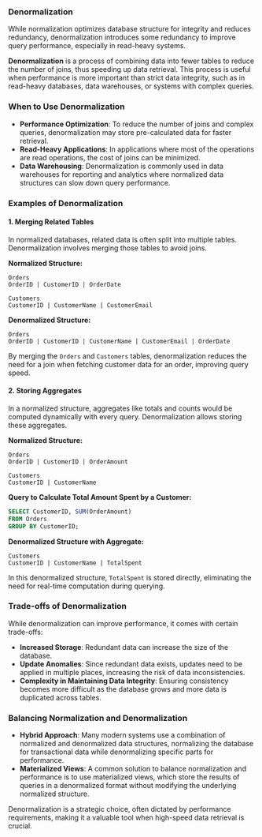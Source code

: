 ### **Denormalization**

While normalization optimizes database structure for integrity and reduces redundancy, denormalization introduces some redundancy to improve query performance, especially in read-heavy systems.

**Denormalization** is a process of combining data into fewer tables to reduce the number of joins, thus speeding up data retrieval. This process is useful when performance is more important than strict data integrity, such as in read-heavy databases, data warehouses, or systems with complex queries.

### **When to Use Denormalization**

- **Performance Optimization**: To reduce the number of joins and complex queries, denormalization may store pre-calculated data for faster retrieval.
- **Read-Heavy Applications**: In applications where most of the operations are read operations, the cost of joins can be minimized.
- **Data Warehousing**: Denormalization is commonly used in data warehouses for reporting and analytics where normalized data structures can slow down query performance.

### **Examples of Denormalization**

#### **1. Merging Related Tables**

In normalized databases, related data is often split into multiple tables. Denormalization involves merging those tables to avoid joins.

**Normalized Structure:**
```
Orders
OrderID | CustomerID | OrderDate

Customers
CustomerID | CustomerName | CustomerEmail
```

**Denormalized Structure:**
```
Orders
OrderID | CustomerID | CustomerName | CustomerEmail | OrderDate
```

By merging the `Orders` and `Customers` tables, denormalization reduces the need for a join when fetching customer data for an order, improving query speed.

#### **2. Storing Aggregates**

In a normalized structure, aggregates like totals and counts would be computed dynamically with every query. Denormalization allows storing these aggregates.

**Normalized Structure:**
```
Orders
OrderID | CustomerID | OrderAmount

Customers
CustomerID | CustomerName
```

**Query to Calculate Total Amount Spent by a Customer:**
```sql
SELECT CustomerID, SUM(OrderAmount)
FROM Orders
GROUP BY CustomerID;
```

**Denormalized Structure with Aggregate:**
```
Customers
CustomerID | CustomerName | TotalSpent
```

In this denormalized structure, `TotalSpent` is stored directly, eliminating the need for real-time computation during querying.

### **Trade-offs of Denormalization**

While denormalization can improve performance, it comes with certain trade-offs:
- **Increased Storage**: Redundant data can increase the size of the database.
- **Update Anomalies**: Since redundant data exists, updates need to be applied in multiple places, increasing the risk of data inconsistencies.
- **Complexity in Maintaining Data Integrity**: Ensuring consistency becomes more difficult as the database grows and more data is duplicated across tables.

### **Balancing Normalization and Denormalization**

- **Hybrid Approach**: Many modern systems use a combination of normalized and denormalized data structures, normalizing the database for transactional data while denormalizing specific parts for performance.
- **Materialized Views**: A common solution to balance normalization and performance is to use materialized views, which store the results of queries in a denormalized format without modifying the underlying normalized structure.

Denormalization is a strategic choice, often dictated by performance requirements, making it a valuable tool when high-speed data retrieval is crucial.
